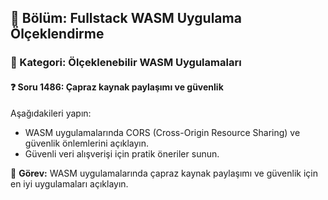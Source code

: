 ## 📘 Bölüm: Fullstack WASM Uygulama Ölçeklendirme
### 🔹 Kategori: Ölçeklenebilir WASM Uygulamaları
#### ❓ Soru 1486: Çapraz kaynak paylaşımı ve güvenlik

Aşağıdakileri yapın:

- WASM uygulamalarında CORS (Cross-Origin Resource Sharing) ve güvenlik önlemlerini açıklayın.
- Güvenli veri alışverişi için pratik öneriler sunun.

🔧 **Görev:** WASM uygulamalarında çapraz kaynak paylaşımı ve güvenlik için en iyi uygulamaları açıklayın.
